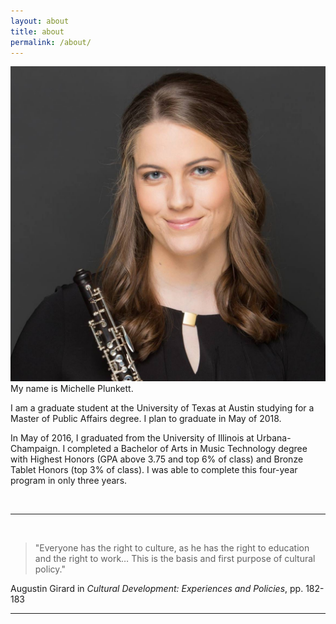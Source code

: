 ```yaml
---
layout: about
title: about
permalink: /about/
---
```


<img class="col one right" src="/img/headshot.jpg">
My name is Michelle Plunkett.

I am a graduate student at the University of Texas at Austin studying for a Master of Public Affairs degree. I plan to graduate in May of 2018.

In May of 2016, I graduated from the University of Illinois at Urbana-Champaign. I completed a Bachelor of Arts in Music Technology degree with Highest Honors (GPA above 3.75 and top 6% of class) and Bronze Tablet Honors (top 3% of class). I was able to complete this four-year program in only three years. 

<br/>
<hr/>
<br/>

> "Everyone has the right to culture, as he has the right to education and the right to work… This is the basis and first purpose of cultural policy."

Augustin Girard in *Cultural Development: Experiences and Policies*, pp. 182-183

<hr/>
<br/>
<span class="contacticon center">
	<a href="mailto:michellep1994@gmail.com"><i class="fa fa-envelope-square"></i></a>
	<a href="https://github.com/michelleplunkett" target="_blank"><i class="fa fa-github-square"></i></a>
	<a href="https://www.linkedin.com/in/michellejane" target="_blank"><i class="fa fa-linkedin-square"></i></a>
	<a href="http://blog.michelle-plunkett.com" target="_blank"><i class="fa fa-tumblr-square"></i></a>
	<a href="https://twitter.com/michelleisatwin" target="_blank"><i class="fa fa-twitter-square"></i></a>
</span>
<!-- <div class="col three caption">
	You can even add a little note about which of these is the best way to reach you.
</div> -->
